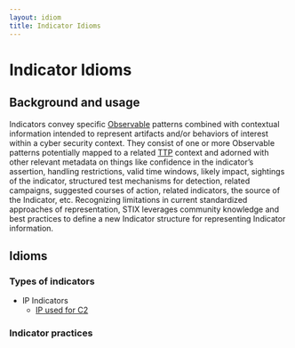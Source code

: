 ```yaml
---
layout: idiom
title: Indicator Idioms
---
```


# Indicator Idioms

## Background and usage

Indicators convey specific [Observable](/idioms/observable) patterns combined with contextual information intended to represent artifacts and/or behaviors of interest within a cyber security context. They consist of one or more Observable patterns potentially mapped to a related [TTP](idioms/ttp) context and adorned with other relevant metadata on things like confidence in the indicator’s assertion, handling restrictions, valid time windows, likely impact, sightings of the indicator, structured test mechanisms for detection, related campaigns, suggested courses of action, related indicators, the source of the Indicator, etc. Recognizing limitations in current standardized approaches of representation, STIX leverages community knowledge and best practices to define a new Indicator structure for representing Indicator information. 

## Idioms

### Types of indicators

* IP Indicators
  * [IP used for C2](c2-indicator)

### Indicator practices
